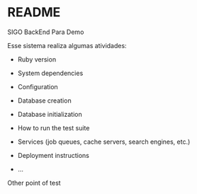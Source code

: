 # README
SIGO BackEnd Para Demo

Esse sistema realiza algumas atividades:

* Ruby version

* System dependencies

* Configuration

* Database creation

* Database initialization

* How to run the test suite

* Services (job queues, cache servers, search engines, etc.)

* Deployment instructions

* ...


Other point of test
